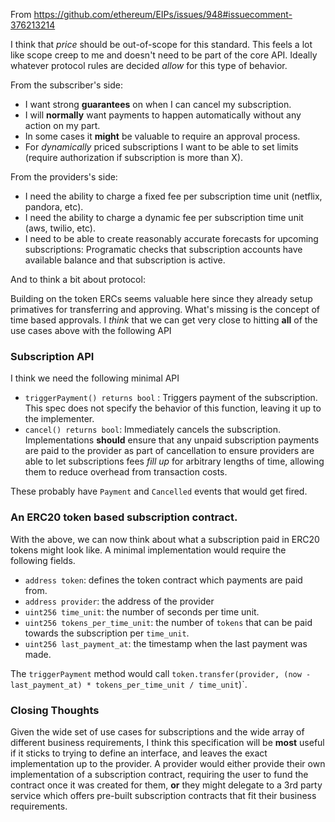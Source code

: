 From https://github.com/ethereum/EIPs/issues/948#issuecomment-376213214

<p>I think that <em>price</em> should be out-of-scope for this standard.  This feels a lot like scope creep to me and doesn't need to be part of the core API.  Ideally whatever protocol rules are decided <em>allow</em> for this type of behavior.</p>
<p>From the subscriber's side:</p>
<ul>
<li>I want strong <strong>guarantees</strong> on when I can cancel my subscription.</li>
<li>I will <strong>normally</strong> want payments to happen automatically without any action on my part.</li>
<li>In some cases it <strong>might</strong> be valuable to require an approval process.</li>
<li>For <em>dynamically</em> priced subscriptions I want to be able to set limits (require authorization if subscription is more than X).</li>
</ul>
<p>From the providers's side:</p>
<ul>
<li>I need the ability to charge a fixed fee per subscription time unit (netflix, pandora, etc).</li>
<li>I need the ability to charge a dynamic fee per subscription time unit (aws, twilio, etc).</li>
<li>I need to be able to create reasonably accurate forecasts for upcoming subscriptions: Programatic checks that subscription accounts have available balance and that subscription is active.</li>
</ul>
<p>And to think a bit about protocol:</p>
<p>Building on the token ERCs seems valuable here since they already setup primatives for transferring and approving.  What's missing is the concept of time based approvals.  I <em>think</em> that we can get very close to hitting <strong>all</strong> of the use cases above with the following API</p>
<h3>Subscription API</h3>
<p>I think we need the following minimal API</p>
<ul>
<li><code>triggerPayment() returns bool</code> : Triggers payment of the subscription.  This spec does not specify the behavior of this function, leaving it up to the implementer.</li>
<li><code>cancel() returns bool</code>: Immediately cancels the subscription.  Implementations <strong>should</strong> ensure that any unpaid subscription payments are paid to the provider as part of cancellation to ensure providers are able to let subscriptions fees <em>fill up</em> for arbitrary lengths of time, allowing them to reduce overhead from transaction costs.</li>
</ul>
<p>These probably have <code>Payment</code> and <code>Cancelled</code> events that would get fired.</p>
<h3>An ERC20 token based subscription contract.</h3>
<p>With the above, we can now think about what a subscription paid in ERC20 tokens might look like.  A minimal implementation would require the following fields.</p>
<ul>
<li><code>address token</code>: defines the token contract which payments are paid from.</li>
<li><code>address provider</code>: the address of the provider</li>
<li><code>uint256 time_unit</code>:  the number of seconds per time unit.</li>
<li><code>uint256 tokens_per_time_unit</code>:  the number of <code>tokens</code> that can be paid towards the subscription per <code>time_unit</code>.</li>
<li><code>uint256 last_payment_at</code>: the timestamp when the last payment was made.</li>
</ul>
<p>The <code>triggerPayment</code> method would call <code>token.transfer(provider, (now - last_payment_at) * tokens_per_time_unit / time_unit</code>)`.</p>
<h3>Closing Thoughts</h3>
<p>Given the wide set of use cases for subscriptions and the wide array of different business requirements, I think this specification will be <strong>most</strong> useful if it sticks to trying to define an interface, and leaves the exact implementation up to the provider.  A provider would either provide their own implementation of a subscription contract, requiring the user to fund the contract once it was created for them, <strong>or</strong> they might delegate to a 3rd party service which offers pre-built subscription contracts that fit their business requirements.</p>